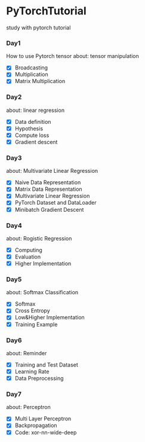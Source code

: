 # PyTorchTutorial
study with pytorch tutorial
### Day1
How to use Pytorch tensor
about: tensor manipulation
- [x] Broadcasting
- [x] Multiplication
- [x] Matrix Multiplication

### Day2
about: linear regression
- [x] Data definition
- [x] Hypothesis
- [x] Compute loss
- [x] Gradient descent

### Day3
about: Multivariate Linear Regression
- [x] Naive Data Representation
- [x] Matrix Data Representation
- [x] Multivariate Linear Regression
- [x] PyTorch Dataset and DataLoader
- [x] Minibatch Gradient Descent

### Day4
about: Rogistic Regression
- [x] Computing
- [x] Evaluation
- [x] Higher Implementation

### Day5
about: Softmax Classification
- [x] Softmax
- [x] Cross Entropy
- [x] Low&Higher Implementation
- [x] Training Example

### Day6
about: Reminder
- [x] Training and Test Dataset
- [x] Learning Rate
- [x] Data Preprocessing

### Day7
about: Perceptron
- [x] Multi Layer Perceptron
- [x] Backpropagation
- [x] Code: xor-nn-wide-deep
